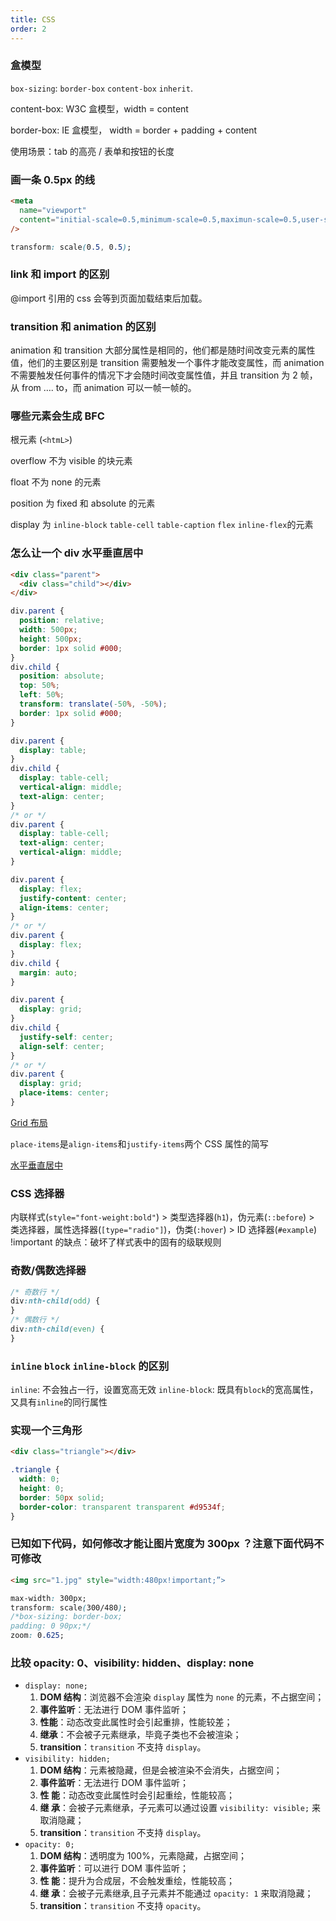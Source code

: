 ```yaml
---
title: CSS
order: 2
---
```


### 盒模型

`box-sizing`: `border-box` `content-box` `inherit`.

content-box: W3C 盒模型，width = content

border-box: IE 盒模型， width = border + padding + content

使用场景：tab 的高亮 / 表单和按钮的长度

### 画一条 0.5px 的线

```html
<meta
  name="viewport"
  content="initial-scale=0.5,minimum-scale=0.5,maximun-scale=0.5,user-scalable=no"
/>
```

```css
transform: scale(0.5, 0.5);
```

### link 和 import 的区别

@import 引用的 css 会等到页面加载结束后加载。

### transition 和 animation 的区别

animation 和 transition 大部分属性是相同的，他们都是随时间改变元素的属性值，他们的主要区别是 transition 需要触发一个事件才能改变属性，而 animation 不需要触发任何事件的情况下才会随时间改变属性值，并且 transition 为 2 帧，从 from …. to，而 animation 可以一帧一帧的。

<!-- TODO: 使用场景 -->
<!-- 导航的 tab 的切换（只有开始和结束 -->

### 哪些元素会生成 BFC

根元素 (`<htmL>`)

overflow 不为 visible 的块元素

float 不为 none 的元素

position 为 fixed 和 absolute 的元素

display 为 `inline-block` `table-cell` `table-caption` `flex` `inline-flex`的元素

### 怎么让一个 div 水平垂直居中

```html
<div class="parent">
  <div class="child"></div>
</div>
```

```css
div.parent {
  position: relative;
  width: 500px;
  height: 500px;
  border: 1px solid #000;
}
div.child {
  position: absolute;
  top: 50%;
  left: 50%;
  transform: translate(-50%, -50%);
  border: 1px solid #000;
}
```

```css
div.parent {
  display: table;
}
div.child {
  display: table-cell;
  vertical-align: middle;
  text-align: center;
}
/* or */
div.parent {
  display: table-cell;
  text-align: center;
  vertical-align: middle;
}
```

```css
div.parent {
  display: flex;
  justify-content: center;
  align-items: center;
}
/* or */
div.parent {
  display: flex;
}
div.child {
  margin: auto;
}
```

```css
div.parent {
  display: grid;
}
div.child {
  justify-self: center;
  align-self: center;
}
/* or */
div.parent {
  display: grid;
  place-items: center;
}
```

[Grid 布局](http://www.ruanyifeng.com/blog/2019/03/grid-layout-tutorial.html)

`place-items`是`align-items`和`justify-items`两个 CSS 属性的简写

[水平垂直居中](https://github.com/yanhaijing/vertical-center)

### CSS 选择器

内联样式(`style="font-weight:bold"`) > 类型选择器(`h1`)，伪元素(`::before`) > 类选择器，属性选择器(`[type="radio"]`)，伪类(`:hover`) > ID 选择器(`#example`)
!important 的缺点：破坏了样式表中的固有的级联规则

### 奇数/偶数选择器

```css
/* 奇数行 */
div:nth-child(odd) {
}
/* 偶数行 */
div:nth-child(even) {
}
```

### `inline` `block` `inline-block` 的区别

`inline`: 不会独占一行，设置宽高无效
`inline-block`: 既具有`block`的宽高属性，又具有`inline`的同行属性

### 实现一个三角形

```html
<div class="triangle"></div>
```

```css
.triangle {
  width: 0;
  height: 0;
  border: 50px solid;
  border-color: transparent transparent #d9534f;
}
```

### 已知如下代码，如何修改才能让图片宽度为 300px ？注意下面代码不可修改

```html
<img src="1.jpg" style="width:480px!important;”>
```

```css
max-width: 300px;
transform: scale(300/480);
/*box-sizing: border-box;
padding: 0 90px;*/
zoom: 0.625;
```

### 比较 opacity: 0、visibility: hidden、display: none

- `display: none;`
  1. **DOM 结构**：浏览器不会渲染 `display` 属性为 `none` 的元素，不占据空间；
  2. **事件监听**：无法进行 DOM 事件监听；
  3. **性能**：动态改变此属性时会引起重排，性能较差；
  4. **继承**：不会被子元素继承，毕竟子类也不会被渲染；
  5. **transition**：`transition` 不支持 `display`。
- `visibility: hidden;`
  1. **DOM 结构**：元素被隐藏，但是会被渲染不会消失，占据空间；
  2. **事件监听**：无法进行 DOM 事件监听；
  3. **性 能**：动态改变此属性时会引起重绘，性能较高；
  4. **继 承**：会被子元素继承，子元素可以通过设置 `visibility: visible;` 来取消隐藏；
  5. **transition**：`transition` 不支持 `display`。
- `opacity: 0;`
  1. **DOM 结构**：透明度为 100%，元素隐藏，占据空间；
  2. **事件监听**：可以进行 DOM 事件监听；
  3. **性 能**：提升为合成层，不会触发重绘，性能较高；
  4. **继 承**：会被子元素继承,且子元素并不能通过 `opacity: 1` 来取消隐藏；
  5. **transition**：`transition` 不支持 `opacity`。
